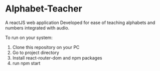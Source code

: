 # Alphabet-Teacher

A reactJS web application 
Developed for ease of teaching alphabets and numbers integrated with audio.

To run on your system: 
1. Clone this repository on your PC
2. Go to project directory
3. Install react-router-dom and npm packages
4. run npm start
